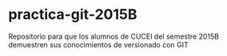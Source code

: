 # practica-git-2015B
Repositorio para que los alumnos de CUCEI del semestre 2015B demuestren sus conocimientos de versionado con GIT
